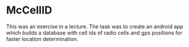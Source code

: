 # McCellID

This was an exercise in a lecture.
The task was to create an android app which builds a database with cell ids of radio cells and gps positions for faster location determination. 
